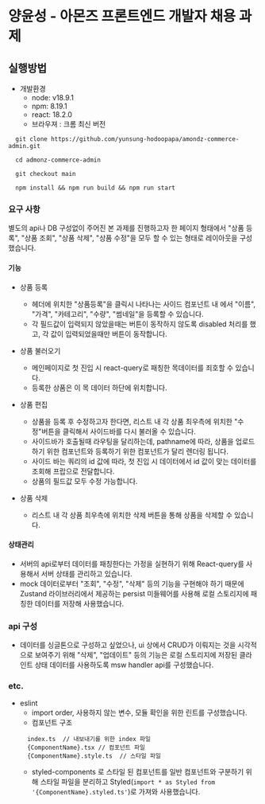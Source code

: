 # 양윤성 - 아몬즈 프론트엔드 개발자 채용 과제 

## 실행방법 

- 개발환경 
  - node: v18.9.1
  - npm: 8.19.1
  - react: 18.2.0
  - 브라우져 : 크롬 최신 버전

```
  git clone https://github.com/yunsung-hodoopapa/amondz-commerce-admin.git

  cd admonz-commerce-admin

  git checkout main

  npm install && npm run build && npm run start

```

### 요구 사항

별도의 api나 DB 구성없이 주어진 본 과제를 진행하고자 한 페이지 형태에서 "상품 등록", "상품 조회", "상품 삭제", "상품 수정"을 
모두 할 수 있는 형태로 레이아웃을 구성했습니다. 


#### 기능

- 상품 등록
    - 헤더에 위치한 "상품등록"을 클릭시 나타나는 사이드 컴포넌트 내 에서 "이름", "가격", "카테고리", "수량", "썸네일"을 등록할 수 있습니다.
    - 각 필드값이 입력되지 않았을때는 버튼이 동작하지 않도록 disabled 처리를 했고, 각 값이 입력되었을때만 버튼이 동작합니다. 

- 상품 불러오기
  - 메인페이지로 첫 진입 시 react-query로 패칭한 목데이터를 죄호할 수 있습니다. 
  - 등록한 상품은 이 목 데이터 하단에 위치합니다. 
 
- 상품 편집
  - 상품을 등록 후 수정하고자 한다면, 리스트 내 각 상품 최우측에 위치한 "수정"버튼을 클릭해서 사이드바를 다시 불러올 수 있습니다. 
  - 사이드바가 호출될때 라우팅을 달리하는데, pathname에 따라, 상품을 업로드하기 위한 컴포넌트와 등록하기 위한 컴포넌트가 달리 렌더링 됩니다. 
  - 사이드 바는 쿼리의 id 값에 따라, 첫 진입 시 데이터에서 id 값이 맞는 데이터를 조회해 프랍으로 전달합니다. 
  - 상품의 필드값 모두 수정 가능합니다. 

- 상품 삭제
  - 리스트 내 각 상품 최우측에 위치한 삭제 버튼을 통해 상품을 삭제할 수 있습니다.  

#### 상태관리 

- 서버의 api로부터 데이터를 패칭한다는 가정을 실현하기 위해 React-query를 사용해서 서버 상태를 관리하고 있습니다. 
- mock 데이터로부터 "조회", "수정", "삭제" 등의 기능을 구현해야 하기 때문에 Zustand 라이브러리에서 제공하는 persist 미들웨어를 사용해 로컬 스토리지에 패칭한 데이터를 저장해 사용했습니다. 

### api 구성

- 데이터를 싱글톤으로 구성하고 싶었으나, ui 상에서 CRUD가 이뤄지는 것을 시각적으로 보여주기 위해 "삭제", "업데이트" 등의 기능은 로컬 스토리지에 저장된 클라인트 상태 데이터를 사용하도록 msw handler api를 구성했습니다. 


### etc.

- eslint
  - import order, 사용하지 않는 변수, 모듈 확인을 위한 린트를 구성했습니다.
  - 컴포넌트 구조
  ```
    index.ts  // 내보내기를 위한 index 파일
    {ComponentName}.tsx // 컴포넌트 파일
    {ComponentName}.style.ts  // 스타일 파일
  ```
  - styled-components 로 스타일 된 컴포넌트를 일반 컴포넌트와 구분하기 위해 스타일 파일을 분리하고 Styled(`import * as Styled from '{ComponentName}.styled.ts'`)로 가져와 사용했습니다.



    